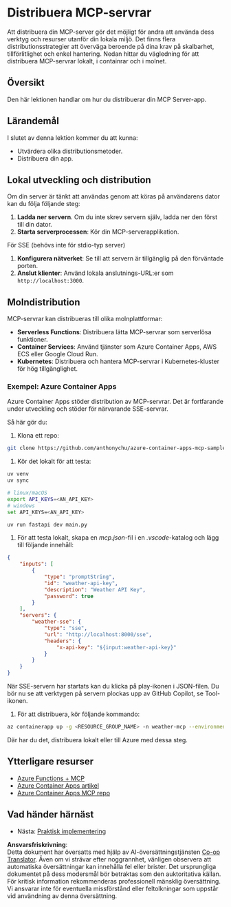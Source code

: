 <!--
CO_OP_TRANSLATOR_METADATA:
{
  "original_hash": "7816cc28f7ab9a54e31f9246429ffcd9",
  "translation_date": "2025-06-13T01:30:01+00:00",
  "source_file": "03-GettingStarted/09-deployment/README.md",
  "language_code": "sv"
}
-->
# Distribuera MCP-servrar

Att distribuera din MCP-server gör det möjligt för andra att använda dess verktyg och resurser utanför din lokala miljö. Det finns flera distributionsstrategier att överväga beroende på dina krav på skalbarhet, tillförlitlighet och enkel hantering. Nedan hittar du vägledning för att distribuera MCP-servrar lokalt, i containrar och i molnet.

## Översikt

Den här lektionen handlar om hur du distribuerar din MCP Server-app.

## Lärandemål

I slutet av denna lektion kommer du att kunna:

- Utvärdera olika distributionsmetoder.
- Distribuera din app.

## Lokal utveckling och distribution

Om din server är tänkt att användas genom att köras på användarens dator kan du följa följande steg:

1. **Ladda ner servern**. Om du inte skrev servern själv, ladda ner den först till din dator.  
1. **Starta serverprocessen**: Kör din MCP-serverapplikation.

För SSE (behövs inte för stdio-typ server)

1. **Konfigurera nätverket**: Se till att servern är tillgänglig på den förväntade porten.  
1. **Anslut klienter**: Använd lokala anslutnings-URL:er som `http://localhost:3000`.

## Molndistribution

MCP-servrar kan distribueras till olika molnplattformar:

- **Serverless Functions**: Distribuera lätta MCP-servrar som serverlösa funktioner.  
- **Container Services**: Använd tjänster som Azure Container Apps, AWS ECS eller Google Cloud Run.  
- **Kubernetes**: Distribuera och hantera MCP-servrar i Kubernetes-kluster för hög tillgänglighet.

### Exempel: Azure Container Apps

Azure Container Apps stöder distribution av MCP-servrar. Det är fortfarande under utveckling och stöder för närvarande SSE-servrar.

Så här gör du:

1. Klona ett repo:

  ```sh
  git clone https://github.com/anthonychu/azure-container-apps-mcp-sample.git
  ```

1. Kör det lokalt för att testa:

  ```sh
  uv venv
  uv sync

  # linux/macOS
  export API_KEYS=<AN_API_KEY>
  # windows
  set API_KEYS=<AN_API_KEY>

  uv run fastapi dev main.py
  ```

1. För att testa lokalt, skapa en *mcp.json*-fil i en *.vscode*-katalog och lägg till följande innehåll:

  ```json
  {
      "inputs": [
          {
              "type": "promptString",
              "id": "weather-api-key",
              "description": "Weather API Key",
              "password": true
          }
      ],
      "servers": {
          "weather-sse": {
              "type": "sse",
              "url": "http://localhost:8000/sse",
              "headers": {
                  "x-api-key": "${input:weather-api-key}"
              }
          }
      }
  }
  ```

  När SSE-servern har startats kan du klicka på play-ikonen i JSON-filen. Du bör nu se att verktygen på servern plockas upp av GitHub Copilot, se Tool-ikonen.

1. För att distribuera, kör följande kommando:

  ```sh
  az containerapp up -g <RESOURCE_GROUP_NAME> -n weather-mcp --environment mcp -l westus --env-vars API_KEYS=<AN_API_KEY> --source .
  ```

Där har du det, distribuera lokalt eller till Azure med dessa steg.

## Ytterligare resurser

- [Azure Functions + MCP](https://learn.microsoft.com/en-us/samples/azure-samples/remote-mcp-functions-dotnet/remote-mcp-functions-dotnet/)  
- [Azure Container Apps artikel](https://techcommunity.microsoft.com/blog/appsonazureblog/host-remote-mcp-servers-in-azure-container-apps/4403550)  
- [Azure Container Apps MCP repo](https://github.com/anthonychu/azure-container-apps-mcp-sample)

## Vad händer härnäst

- Nästa: [Praktisk implementering](/04-PracticalImplementation/README.md)

**Ansvarsfriskrivning**:  
Detta dokument har översatts med hjälp av AI-översättningstjänsten [Co-op Translator](https://github.com/Azure/co-op-translator). Även om vi strävar efter noggrannhet, vänligen observera att automatiska översättningar kan innehålla fel eller brister. Det ursprungliga dokumentet på dess modersmål bör betraktas som den auktoritativa källan. För kritisk information rekommenderas professionell mänsklig översättning. Vi ansvarar inte för eventuella missförstånd eller feltolkningar som uppstår vid användning av denna översättning.